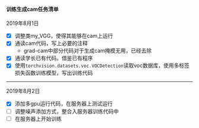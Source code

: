 #### 训练生成cam任务清单
2019年8月1日
- [x] 调整类my_VGG，使得其能够在cam上运行
- [x] 通读cam代码，写上必要的注释
  - grad-cam中部分代码对于生成cam掩模无用，已经去除
- [x] 通读学长已有代码。借鉴已有程序
- [x] 使用```torchvision.datasets.voc.VOCDetection```读取voc数据库，使用多标签损失函数训练模型，写出训练代码
----
2019年8月2日
- [x] 添加多gpu运行代码，在服务器上测试运行  
- [ ] 调整噪声添加方式，整合入服务器训练代码中
- [ ] 在服务器上开始训练